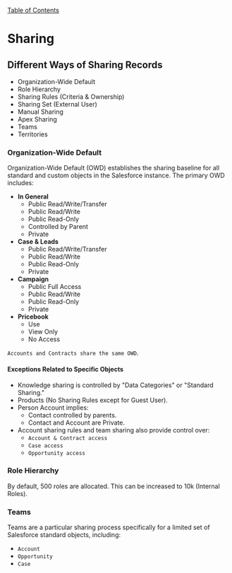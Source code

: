 [Table of Contents](../Documentation.md)

# Sharing

## Different Ways of Sharing Records
- Organization-Wide Default
- Role Hierarchy
- Sharing Rules (Criteria & Ownership)
- Sharing Set (External User)
- Manual Sharing
- Apex Sharing
- Teams
- Territories

### Organization-Wide Default
Organization-Wide Default (OWD) establishes the sharing baseline for all standard and custom objects in the Salesforce instance. The primary OWD includes:
- **In General**
    - Public Read/Write/Transfer
    - Public Read/Write
    - Public Read-Only
    - Controlled by Parent
    - Private
- **Case & Leads**
    - Public Read/Write/Transfer
    - Public Read/Write
    - Public Read-Only
    - Private
- **Campaign**
    - Public Full Access
    - Public Read/Write
    - Public Read-Only
    - Private
- **Pricebook**
    - Use
    - View Only
    - No Access

`Accounts and Contracts share the same OWD`.

#### Exceptions Related to Specific Objects

- Knowledge sharing is controlled by "Data Categories" or "Standard Sharing."
- Products (No Sharing Rules except for Guest User).
- Person Account implies:
    - Contact controlled by parents.
    - Contact and Account are Private.
- Account sharing rules and team sharing also provide control over:
    - `Account & Contract access`
    - `Case access`
    - `Opportunity access`

### Role Hierarchy
By default, 500 roles are allocated. This can be increased to 10k (Internal Roles).

### Teams
Teams are a particular sharing process specifically for a limited set of Salesforce standard objects, including:
- `Account`
- `Opportunity`
- `Case`
